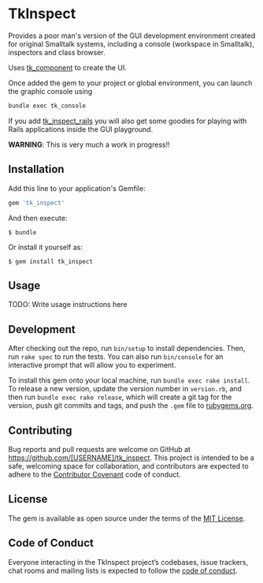 # TkInspect

Provides a poor man's version of the GUI development environment
created for original Smalltalk systems, including a console (workspace
in Smalltalk), inspectors and class browser.

Uses [tk_component](http://github.com/josepegea/tk_component) to
create the UI.

Once added the gem to your project or global environment, you can
launch the graphic console using

``` sh
bundle exec tk_console
```

If you add
[tk_inspect_rails](http://github.com/josepegea/tk_inspect_rails) you
will also get some goodies for playing with Rails applications inside
the GUI playground.

**WARNING**: This is very much a work in progress!!

## Installation

Add this line to your application's Gemfile:

```ruby
gem 'tk_inspect'
```

And then execute:

    $ bundle

Or install it yourself as:

    $ gem install tk_inspect

## Usage

TODO: Write usage instructions here

## Development

After checking out the repo, run `bin/setup` to install dependencies. Then, run `rake spec` to run the tests. You can also run `bin/console` for an interactive prompt that will allow you to experiment.

To install this gem onto your local machine, run `bundle exec rake install`. To release a new version, update the version number in `version.rb`, and then run `bundle exec rake release`, which will create a git tag for the version, push git commits and tags, and push the `.gem` file to [rubygems.org](https://rubygems.org).

## Contributing

Bug reports and pull requests are welcome on GitHub at https://github.com/[USERNAME]/tk_inspect. This project is intended to be a safe, welcoming space for collaboration, and contributors are expected to adhere to the [Contributor Covenant](http://contributor-covenant.org) code of conduct.

## License

The gem is available as open source under the terms of the [MIT License](https://opensource.org/licenses/MIT).

## Code of Conduct

Everyone interacting in the TkInspect project’s codebases, issue trackers, chat rooms and mailing lists is expected to follow the [code of conduct](https://github.com/[USERNAME]/tk_inspect/blob/master/CODE_OF_CONDUCT.md).
